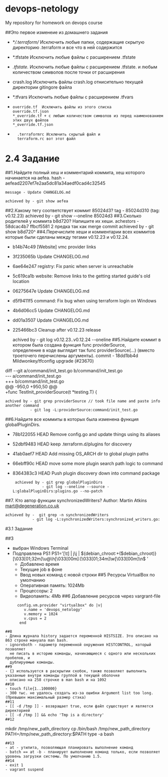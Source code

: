 # devops-netology
My repository for homework on devops course

##Это первое изменеие из домашнего задания

- **/.terraform/* Исключить любые папки, содержащие скрытую директорию .terraform и все что в ней содержится

- *.tfstate Исключить любые файлы с расширением .tfstate
- *.tfstate.* Исключить любые файлы с расширением .tfstate. и любым количеством символов после точки от расширения
- crash.log Исключить файлы crash.log отнисительно текущей директории gitingore файла
- *.tfvars Исключить любые файлы с расширением .tfvars
- ~~~ 
  override.tf  Исключить файлы из этого списка
  override.tf.json
  *_override.tf + с любым количеством символов из перед наименованием этих двух файлов
  *_override.tf.json
- 
  ~~~
    .terraformrc Исключить скрытый файл и 
    terraform.rc вот этот файл

# 2.4 Задание

##1.Найдите полный хеш и комментарий коммита, хеш которого начинается на aefea.
    hash - aefead2207ef7e2aa5dc81a34aedf0cad4c32545
  
    message - Update CHANGELOG.md
  
    achieved by - git show aefea
##2.Какому тегу соответствует коммит 85024d3?
    tag - 85024d310 (tag: v0.12.23)
    achieved by - git show --oneline 85024d3
##3.Сколько родителей у коммита b8d720? Напишите их хеши.
    achestors -  58dcac4b7 ffbcf5581
    2 предка так как merge commit
    achieved by - git show b8d720^
##4.Перечислите хеши и комментарии всех коммитов которые были сделаны между тегами v0.12.23 и v0.12.24.
- b14b74c49 [Website] vmc provider links
- 3f235065b Update CHANGELOG.md
- 6ae64e247 registry: Fix panic when server is unreachable
- 5c619ca1b website: Remove links to the getting started guide's old location
- 06275647e Update CHANGELOG.md
- d5f9411f5 command: Fix bug when using terraform login on Windows
- 4b6d06cc5 Update CHANGELOG.md
- dd01a3507 Update CHANGELOG.md
- 225466bc3 Cleanup after v0.12.23 release

    achived by -  git log  v0.12.23..v0.12.24 --oneline
##5.Найдите коммит в котором была создана функция func providerSource,</br> определение в коде выглядит так func providerSource(...) (вместо троеточего перечислены аргументы).
commit - 18dd1bb4d Mildwonkey/tfconfig upgrade (#23670)

diff --git a/command/init_test.go b/command/init_test.go </br>
--- a/command/init_test.go </br>
+++ b/command/init_test.go </br>
@@ -950,0 +950,50 @@ </br>
+func TestInit_providerSource(t *testing.T) {

    achived by - git grep providerSource // took file name and paste info another command
               - git log -L:providerSource:command/init_test.go
##6.Найдите все коммиты в которых была изменена функция globalPluginDirs.
- 78b122055       HEAD Remove config.go and update things using its aliases
- 52dbf9483       HEAD keep .terraform.d/plugins for discovery
- 41ab0aef7       HEAD Add missing OS_ARCH dir to global plugin paths
- 66ebff90c       HEAD move some more plugin search path logic to command
- 8364383c3       HEAD Push plugin discovery down into command package

       achieved by - git grep globalPluginDirs
                   - git log --oneline --source -L:globalPluginDirs:plugins.go --no-patch
##7. Кто автор функции synchronizedWriters?
Author: Martin Atkins <mart@degeneration.co.uk>

    achieved by -  git grep -n synchronizedWriters
                - git log -L:synchronizedWriters:synchronized_writers.go:
#3.1 Задание

##3
 - выбран Windows Terminal
 - Подправлена PS1 PS1='[\t] | j\j | ${debian_chroot:+($debian_chroot)}\[\033[01;32m\]\u@\h\[\033[00m\]:\[\033[01;34m\]\w\[\033[00m\]\n\$ '
   - Добавлено время
   - Текущие job в фоне
   - Ввод новых команд с новой строки
##5 Ресурсы VirtualBox по умолчанию
   - Оперативная память: 1024Mb
   - Процессоры: 2
   - Видеопамять: 4Mb
##6 Добавление ресурсов через vargrant-file
   ~~~
     config.vm.provider "virtualbox" do |v|
        v.name = 'devops_netology'
        v.memory = 1024
        v.cpus = 2
      end
  ~~~
##8 
  - Длина журнала history задается переменной HISTSIZE. Это описано на 863 строке мануала man bash.
  - ignoreboth - параметр переменной окружения HISTCONTROL, который позволяет
    не писать в историю команды, начинающиеся с одного или нескольких пробелов, и
    дублируемые команды.
##9 
  - {} используется в раскрытии скобок, также позволяет выполнить 
  указанные внутри команды группой в текущей оболочке
  - описано на 258 строчке в man bash и на 1092
##10
  - touch file{1..100000}
  - 300 тыс. не удалось создать из-за ошибки Argument list too long. (Превышен максимальный размер стэка)
##11
  - [[ -d /tmp ]] - возвращает true, если файл существует и является директорией
  - [[ -d /tmp ]] && echo 'Tmp is a directory'
##12
  ~~~
  mkdir /tmp/new_path_directory
  cp /bin/bash /tmp/new_path_directory
  PATH=/tmp/new_path_directory:$PATH
  type -a bash
  ~~~
##13
  - at - утилита, позволяющая планировать выполнение команд
  - batch == at -b - планирует выполнение команд только, если позволяет уровень загрузки системы. По умолчанию 1.5.
##14
  - exit 1
  - vagrant suspend

   